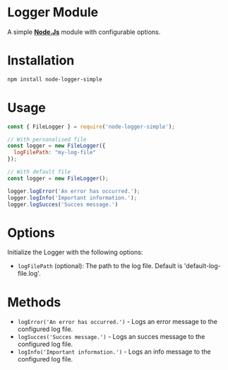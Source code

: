 # Logger Module
A simple <a href="https://nodejs.org/en" target="_blank"><strong>Node.Js</strong></a> module with configurable options.

# Installation
```bash
npm install node-logger-simple
```

# Usage
```js
const { FileLogger } = require('node-logger-simple');

// With personalised file
const logger = new FileLogger({
  logFilePath: "my-log-file"
});

// With default file
const logger = new FileLogger();

logger.logError('An error has occurred.');
logger.logInfo('Important information.');
logger.logSucces('Succes message.')
```

# Options
Initialize the Logger with the following options:
- `logFilePath` (optional): The path to the log file. Default is 'default-log-file.log'.

# Methods
- `logError('An error has occurred.')` - Logs an error message to the configured log file.
- `logSucces('Succes message.')` - Logs an succes message to the configured log file.
- `logInfo('Important information.')` - Logs an info message to the configured log file.
